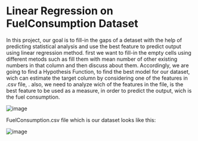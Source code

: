 # Linear Regression on FuelConsumption Dataset
 
In this project, our goal is to fill-in the gaps of a detaset with the help of predicting statistical analysis and use the best feature to predict output using linear regression method. first we want to fill-in the empty cells using different metods such as fill them with mean number of other existing numbers in that column and then discuss about them. Accordingly, we are going to find a Hypothesis Function, to find the best model for our dataset, wich can estimate the target column by considering one of the features in .csv file, . also, we need to analyze wich of the features in the file, is the best feature to be used as a measure, in order to predict the output, wich is the fuel consumption. 

![image](https://github.com/romidi80/Linear-Regression-on-FuelConsumption-Dataset/assets/89667194/11c3271f-5df4-4ffb-b90d-d0dba0655af6)


FuelConsumption.csv file which is our dataset looks like this:

![image](https://github.com/romidi80/Linear-Regression-on-FuelConsumption-Dataset/assets/89667194/49c0993d-c8ce-443c-a9e3-90e22627975a)
